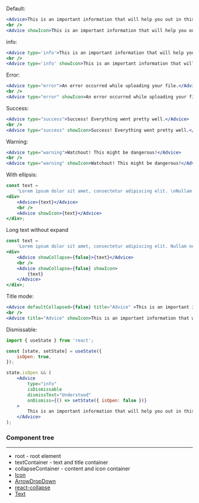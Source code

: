 Default:

```jsx
<Advice>This is an important information that will help you out in this process.</Advice>
<br />
<Advice showIcon>This is an important information that will help you out in this process.</Advice>
```

info:

```jsx
<Advice type='info'>This is an important information that will help you out in this process.</Advice>
<br />
<Advice type='info' showIcon>This is an important information that will help you out in this process.</Advice>
```

Error:

```jsx
<Advice type="error">An error occurred while uploading your file.</Advice>
<br />
<Advice type="error" showIcon>An error occurred while uploading your file.</Advice>
```

Success:

```jsx
<Advice type="success">Success! Everything went pretty well.</Advice>
<br />
<Advice type="success" showIcon>Success! Everything went pretty well.</Advice>
```

Warning:

```jsx
<Advice type="warning">Watchout! This might be dangerous!</Advice>
<br />
<Advice type="warning" showIcon>Watchout! This might be dangerous!</Advice>
```

With ellipsis:

```jsx
const text =
    'Lorem ipsum dolor sit amet, consectetur adipiscing elit. \nNullam nec massa quis eros ultrices ullamcorper. Vestibulum vulputate vestibulum orci, vel mattis felis vehicula euismod. Vivamus vulputate ligula quis turpis consectetur posuere quis eu massa. Vivamus sit amet facilisis orci. \nNulla nec orci ut diam semper bibendum. Donec sed arcu vitae justo tincidunt varius eu ac erat. \nPhasellus sit amet facilisis erat, gravida vestibulum enim. Praesent at mattis tortor, vel faucibus erat. Aliquam erat volutpat. In in dolor est. Ut sit amet dignissim risus.';
<div>
    <Advice>{text}</Advice>
    <br />
    <Advice showIcon>{text}</Advice>
</div>;
```

Long text without expand

```jsx
const text =
    'Lorem ipsum dolor sit amet, consectetur adipiscing elit. Nullam nec massa quis eros ultrices ullamcorper. Vestibulum vulputate vestibulum orci, vel mattis felis vehicula euismod. Vivamus vulputate ligula quis turpis consectetur posuere quis eu massa. Vivamus sit amet facilisis orci. Nulla nec orci ut diam semper bibendum. Donec sed arcu vitae justo tincidunt varius eu ac erat. Phasellus sit amet facilisis erat, gravida vestibulum enim. Praesent at mattis tortor, vel faucibus erat. Aliquam erat volutpat. In in dolor est. Ut sit amet dignissim risus.';
<div>
    <Advice showCollapse={false}>{text}</Advice>
    <br />
    <Advice showCollapse={false} showIcon>
        {text}
    </Advice>
</div>;
```

Title mode:

```jsx
<Advice defaultCollapsed={false} title="Advice" >This is an important information that will help you out in this process.</Advice>
<br />
<Advice title="Advice" showIcon>This is an important information that will help you out in this process.</Advice>
```

Dismissable:

```jsx
import { useState } from 'react';

const [state, setState] = useState({
    isOpen: true,
});

state.isOpen && (
    <Advice
        type="info"
        isDismissable
        dismissText="Understood"
        onDismiss={() => setState({ isOpen: false })}
    >
        This is an important information that will help you out in this process.
    </Advice>
);
```

### Component tree

---

-   root - root element
-   textContainer - text and title container
-   collapseContainer - content and icon container
-   [Icon](#/General?id=icon)
-   [ArrowDropDown](#/General?id=icon)
-   [react-collapse](https://github.com/nkbt/react-collapse)
-   [Text](#/Typography?=text)
